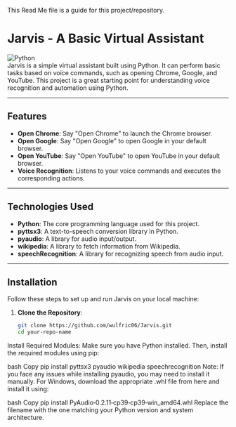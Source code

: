 This Read Me file is a guide for this project/repository.

# Jarvis - A Basic Virtual Assistant

![Python](https://img.shields.io/badge/Python-3.x-blue?logo=python&logoColor=white)  
Jarvis is a simple virtual assistant built using Python. It can perform basic tasks based on voice commands, such as opening Chrome, Google, and YouTube. This project is a great starting point for understanding voice recognition and automation using Python.

---

## Features

- **Open Chrome**: Say "Open Chrome" to launch the Chrome browser.
- **Open Google**: Say "Open Google" to open Google in your default browser.
- **Open YouTube**: Say "Open YouTube" to open YouTube in your default browser.
- **Voice Recognition**: Listens to your voice commands and executes the corresponding actions.

---

## Technologies Used

- **Python**: The core programming language used for this project.
- **pyttsx3**: A text-to-speech conversion library in Python.
- **pyaudio**: A library for audio input/output.
- **wikipedia**: A library to fetch information from Wikipedia.
- **speechRecognition**: A library for recognizing speech from audio input.

---

## Installation

Follow these steps to set up and run Jarvis on your local machine:

1. **Clone the Repository**:
   ```bash
   git clone https://github.com/wulfric06/Jarvis.git
   cd your-repo-name

Install Required Modules:
Make sure you have Python installed. Then, install the required modules using pip:

bash
Copy
pip install pyttsx3 pyaudio wikipedia speechrecognition
Note: If you face any issues while installing pyaudio, you may need to install it manually. For Windows, download the appropriate .whl file from here and install it using:

bash
Copy
pip install PyAudio‑0.2.11‑cp39‑cp39‑win_amd64.whl
Replace the filename with the one matching your Python version and system architecture.